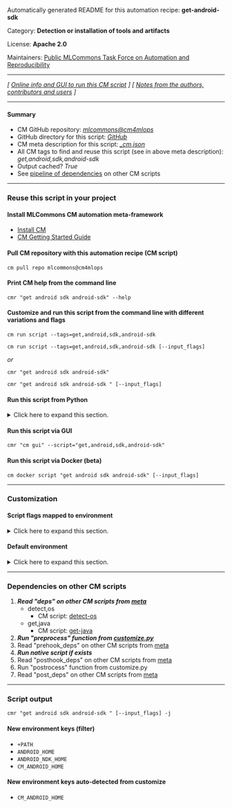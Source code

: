 Automatically generated README for this automation recipe: **get-android-sdk**

Category: **Detection or installation of tools and artifacts**

License: **Apache 2.0**

Maintainers: [Public MLCommons Task Force on Automation and Reproducibility](https://github.com/mlcommons/ck/blob/master/docs/taskforce.md)

---
*[ [Online info and GUI to run this CM script](https://access.cknowledge.org/playground/?action=scripts&name=get-android-sdk,8c5b4b83d49c441a) ] [ [Notes from the authors, contributors and users](README-extra.md) ]*

---
#### Summary

* CM GitHub repository: *[mlcommons@cm4mlops](https://github.com/mlcommons/cm4mlops/tree/dev)*
* GitHub directory for this script: *[GitHub](https://github.com/mlcommons/cm4mlops/tree/dev/script/get-android-sdk)*
* CM meta description for this script: *[_cm.json](_cm.json)*
* All CM tags to find and reuse this script (see in above meta description): *get,android,sdk,android-sdk*
* Output cached? *True*
* See [pipeline of dependencies](#dependencies-on-other-cm-scripts) on other CM scripts


---
### Reuse this script in your project

#### Install MLCommons CM automation meta-framework

* [Install CM](https://access.cknowledge.org/playground/?action=install)
* [CM Getting Started Guide](https://github.com/mlcommons/ck/blob/master/docs/getting-started.md)

#### Pull CM repository with this automation recipe (CM script)

```cm pull repo mlcommons@cm4mlops```

#### Print CM help from the command line

````cmr "get android sdk android-sdk" --help````

#### Customize and run this script from the command line with different variations and flags

`cm run script --tags=get,android,sdk,android-sdk`

`cm run script --tags=get,android,sdk,android-sdk [--input_flags]`

*or*

`cmr "get android sdk android-sdk"`

`cmr "get android sdk android-sdk " [--input_flags]`


#### Run this script from Python

<details>
<summary>Click here to expand this section.</summary>

```python

import cmind

r = cmind.access({'action':'run'
                  'automation':'script',
                  'tags':'get,android,sdk,android-sdk'
                  'out':'con',
                  ...
                  (other input keys for this script)
                  ...
                 })

if r['return']>0:
    print (r['error'])

```

</details>


#### Run this script via GUI

```cmr "cm gui" --script="get,android,sdk,android-sdk"```

#### Run this script via Docker (beta)

`cm docker script "get android sdk android-sdk" [--input_flags]`

___
### Customization


#### Script flags mapped to environment
<details>
<summary>Click here to expand this section.</summary>

* `--android_cmake_version=value`  &rarr;  `CM_ANDROID_CMAKE_VERSION=value`
* `--android_ndk_version=value`  &rarr;  `CM_ANDROID_NDK_VERSION=value`
* `--android_version=value`  &rarr;  `CM_ANDROID_VERSION=value`
* `--build_tools_version=value`  &rarr;  `CM_ANDROID_BUILD_TOOLS_VERSION=value`
* `--cmdline_tools_version=value`  &rarr;  `CM_ANDROID_CMDLINE_TOOLS_VERSION=value`

**Above CLI flags can be used in the Python CM API as follows:**

```python
r=cm.access({... , "android_cmake_version":...}
```

</details>

#### Default environment

<details>
<summary>Click here to expand this section.</summary>

These keys can be updated via `--env.KEY=VALUE` or `env` dictionary in `@input.json` or using script flags.

* CM_ANDROID_BUILD_TOOLS_VERSION: `29.0.3`
* CM_ANDROID_CMAKE_VERSION: `3.6.4111459`
* CM_ANDROID_CMDLINE_TOOLS_URL: `https://dl.google.com/android/repository/commandlinetools-${CM_ANDROID_CMDLINE_TOOLS_OS}-${CM_ANDROID_CMDLINE_TOOLS_VERSION}_latest.zip`
* CM_ANDROID_CMDLINE_TOOLS_VERSION: `9123335`
* CM_ANDROID_NDK_VERSION: `21.3.6528147`
* CM_ANDROID_VERSION: `30`

</details>

___
### Dependencies on other CM scripts


  1. ***Read "deps" on other CM scripts from [meta](https://github.com/mlcommons/cm4mlops/tree/dev/script/get-android-sdk/_cm.json)***
     * detect,os
       - CM script: [detect-os](https://github.com/mlcommons/cm4mlops/tree/master/script/detect-os)
     * get,java
       - CM script: [get-java](https://github.com/mlcommons/cm4mlops/tree/master/script/get-java)
  1. ***Run "preprocess" function from [customize.py](https://github.com/mlcommons/cm4mlops/tree/dev/script/get-android-sdk/customize.py)***
  1. Read "prehook_deps" on other CM scripts from [meta](https://github.com/mlcommons/cm4mlops/tree/dev/script/get-android-sdk/_cm.json)
  1. ***Run native script if exists***
  1. Read "posthook_deps" on other CM scripts from [meta](https://github.com/mlcommons/cm4mlops/tree/dev/script/get-android-sdk/_cm.json)
  1. Run "postrocess" function from customize.py
  1. Read "post_deps" on other CM scripts from [meta](https://github.com/mlcommons/cm4mlops/tree/dev/script/get-android-sdk/_cm.json)

___
### Script output
`cmr "get android sdk android-sdk " [--input_flags] -j`
#### New environment keys (filter)

* `+PATH`
* `ANDROID_HOME`
* `ANDROID_NDK_HOME`
* `CM_ANDROID_HOME`
#### New environment keys auto-detected from customize

* `CM_ANDROID_HOME`